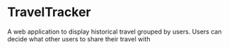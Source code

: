 # TravelTracker
A web application to display historical travel grouped by users.  Users can decide what other users to share their travel with
